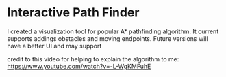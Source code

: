 # Interactive Path Finder

I created a visualization tool for popular A* pathfinding algorithm. It current supports addings obstacles and moving endpoints. 
Future versions will have a better UI and may support


credit to this video for helping to explain the algorithm to me:
https://www.youtube.com/watch?v=-L-WgKMFuhE
